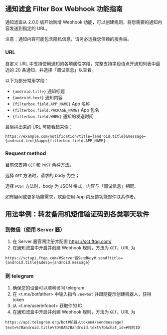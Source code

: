 ## 通知滤盒 Filter Box Webhook 功能指南

通知滤盒从 2.0.0 版开始新增 Webhook 功能，可以创建规则，将您需要的通知内容发送到指定的 URL。

注意：通知内容可能包含隐私信息，请务必选择您信赖的服务端。

### URL

自定义 URL 中支持使用通知的各项属性字段，完整支持字段请点开通知列表中最近的 20 条通知，并选择「调试信息」以查看。

以下为部分常用字段：

- `{android.title}` 通知标题
- `{android.text}` 通知内容
- `{filterbox.field.APP_NAME}` App 名称
- `{filterbox.field.PACKAGE_NAME}` App 包名
- `{filterbox.field.WHEN}` 通知的发送时间

最后拼出来的 URL 可能看起来像：
```
https://example.com/notification?title={android.title}&message={android.text}&app={filterbox.field.APP_NAME}
```

### Request method

目前仅支持 `GET` 和 `POST` 两种方法。

选择 `GET` 方法时，请求的 body 为空；

选择 `POST` 方法时，body 为 JSON 格式，内容与「调试信息」相同。

如有疑问或更多功能需求，欢迎使用 App 内反馈功能邮件联系作者。


## 用法举例：转发备用机短信验证码到各类聊天软件

### 到微信（使用 Server 酱）

1. 在 Server 酱官网注册并配置 https://sct.ftqq.com/
2. 在通知滤盒中开启并创建 Webhook 规则，方法为 `GET`，URL 为 
```
https://sctapi.ftqq.com/#Server酱SendKey#.send?title={android.title}&desp={android.message}
```

### 到 telegram

1. 确保您的设备可以顺利访问 telegram
2. 在 <t.me/botfather> 中输入指令 `/newbot` 并跟随提示创建机器人，获得 token
3. 从 <t.me/userinfobot> 获取你的 ID
4. 在通知滤盒中开启并创建 Webhook 规则，方法为 `GET`，URL 为 
```
https://api.telegram.org/bot#机器人token#/sendmessage?text=%7Bandroid.title%7D%0A%7Bandroid.text%7D&chat_id=#你的ID
```
